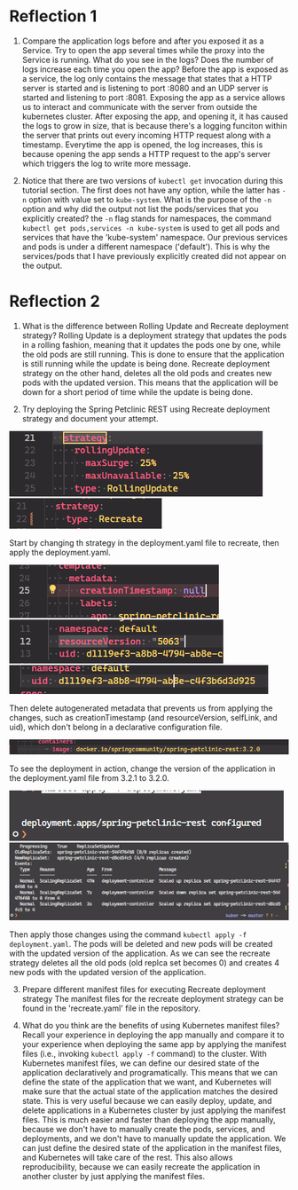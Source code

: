 # Reflection 1
1.  Compare the application logs before and after you exposed it as a Service. Try to open the app several times while the proxy into the Service is running. What do you see in the logs? Does the number of logs increase each time you open the app?
Before the app is exposed as a service, the log only contains the message that states that a HTTP server is started and is listening to port :8080 and an UDP server is started and listening to port :8081. Exposing the app as a service allows us to interact and communicate with the server from outside the kubernetes cluster. After exposing the app, and opening it, it has caused the logs to grow in size, that is because there's a logging funciton within the server that prints out every incoming HTTP request along with a timestamp. Everytime the app is opened, the log increases, this is because opening the app sends a HTTP request to the app's server which triggers the log to write more message. 

2. Notice that there are two versions of `kubectl get` invocation during this tutorial section. The first does not have any option, while the latter has `-n` option with value set to `kube-system`. What is the purpose of the `-n` option and why did the output not list the pods/services that you
explicitly created?
the `-n` flag stands for namespaces, the command `kubectl get pods,services -n kube-system` is used to get all pods and services that have the 'kube-system' namespace. Our previous services and pods is under a different namespace ('default'). This is why the services/pods that I have previously explicitly created did not appear on the output.

# Reflection 2
1. What is the difference between Rolling Update and Recreate deployment strategy?
Rolling Update is a deployment strategy that updates the pods in a rolling fashion, meaning that it updates the pods one by one, while the old pods are still running. This is done to ensure that the application is still running while the update is being done. Recreate deployment strategy on the other hand, deletes all the old pods and creates new pods with the updated version. This means that the application will be down for a short period of time while the update is being done.

2. Try deploying the Spring Petclinic REST using Recreate deployment strategy and document your attempt.

![Alt text](image.png)
![Alt text](image-1.png)

Start by changing th strategy in the deployment.yaml file to recreate, then apply the deployment.yaml.

![Alt text](image-3.png)
![Alt text](image-4.png)
![Alt text](image-5.png)

Then delete autogenerated metadata that prevents us from applying the changes, such as creationTimestamp (and resourceVersion, selfLink, and uid), which don't belong in a declarative configuration file.

![Alt text](image-2.png)

To see the deployment in action, change the version of the application in the deployment.yaml file from 3.2.1 to 3.2.0.

![Alt text](image-6.png)
![Alt text](image-7.png)

Then apply those changes using the command `kubectl apply -f deployment.yaml`. The pods will be deleted and new pods will be created with the updated version of the application.
As we can see the recreate strategy deletes all the old pods (old replca set becomes 0) and creates 4 new pods with the updated version of the application.

3. Prepare different manifest files for executing Recreate deployment strategy
The manifest files for the recreate deployment strategy can be found in the 'recreate.yaml' file in the repository.

4. What do you think are the benefits of using Kubernetes manifest files? Recall your experience in deploying the app manually and compare it to your experience when deploying the same app by applying the manifest files (i.e., invoking `kubectl apply -f` command) to the cluster.
With Kubernetes manifest files, we can define our desired state of the application declaratively and programatically. This means that we can define the state of the application that we want, and Kubernetes will make sure that the actual state of the application matches the desired state. This is very useful because we can easily deploy, update, and delete applications in a Kubernetes cluster by just applying the manifest files. This is much easier and faster than deploying the app manually, because we don't have to manually create the pods, services, and deployments, and we don't have to manually update the application. We can just define the desired state of the application in the manifest files, and Kubernetes will take care of the rest. This also allows reproducibility, because we can easily recreate the application in another cluster by just applying the manifest files.
